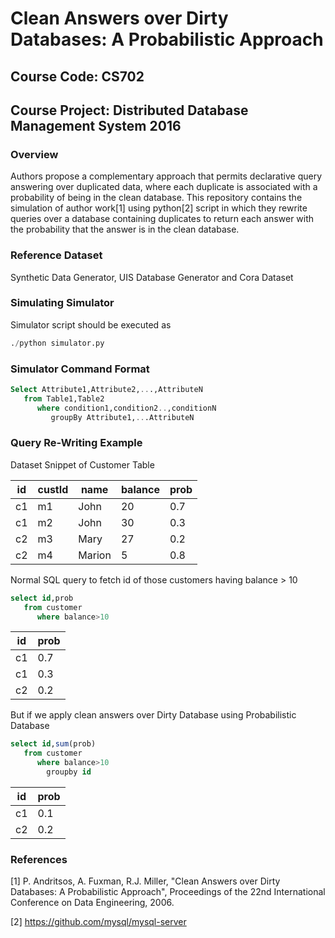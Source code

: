# Clean Answers over Dirty Databases: A Probabilistic Approach
## Course Code: CS702	<br/>
## Course Project: Distributed Database Management System 2016 <br/>

### Overview		<br/>
Authors propose a complementary approach that permits declarative query answering over duplicated data, where each duplicate is associated with a probability of being in the clean database. This repository contains the simulation of author work[1] using python[2] script in which they rewrite queries over a database containing duplicates to return each answer with the probability that the answer is in the clean database.

### Reference Dataset
Synthetic Data Generator, UIS Database Generator and Cora Dataset

### Simulating Simulator	<br/>

Simulator script should be executed as

```python
./python simulator.py
```

### Simulator Command Format

```sql
Select Attribute1,Attribute2,...,AttributeN 
   from Table1,Table2 
      where condition1,condition2..,conditionN 
         groupBy Attribute1,...AttributeN
```
### Query Re-Writing Example
Dataset Snippet of Customer Table

id | custId | name | balance | prob |
--- | --- | --- | --- | --- |
c1 | m1 | John | 20 | 0.7 |
c1 | m2 | John | 30 | 0.3 | 
c2 | m3 | Mary | 27 | 0.2 | 
c2 | m4 | Marion | 5 | 0.8 | 

Normal SQL query to fetch id of those customers having balance > 10<br/>

```sql
select id,prob
   from customer
      where balance>10
```
id | prob |
--- | --- |
c1 | 0.7 |
c1 | 0.3 |
c2 | 0.2 |

But if we apply clean answers over Dirty Database using Probabilistic Database
```sql
select id,sum(prob)
   from customer
      where balance>10
        groupby id
```
id | prob |
--- | --- |
c1 | 0.1 |
c2 | 0.2 |

### References         <br/>

[1] P. Andritsos, A. Fuxman, R.J. Miller, "Clean Answers over Dirty Databases: A Probabilistic Approach", Proceedings of the 22nd International Conference on Data Engineering, 2006.

[2] https://github.com/mysql/mysql-server
